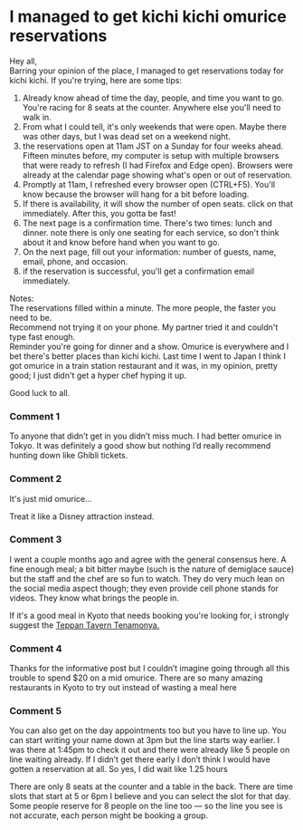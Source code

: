# I managed to get kichi kichi omurice reservations

Hey all,   
Barring your opinion of the place, I managed to get reservations today for kichi kichi. If you're trying, here are some tips:    
    
1. Already know ahead of time the day, people, and time you want to go. You're racing for 8 seats at the counter. Anywhere else you'll need to walk in.   
2. From what I could tell, it's only weekends that were open. Maybe there was other days, but I was dead set on a weekend night.   
3.  the reservations open at 11am JST on a Sunday for four weeks ahead. Fifteen minutes before, my computer is setup with multiple browsers that were ready to refresh (I had Firefox and Edge open). Browsers were already at the calendar page showing what's open or out of reservation.   
4. Promptly at 11am, I refreshed every browser open (CTRL+F5). You'll know because the browser will hang for a bit before loading.      
5. If there is availability, it will show the number of open seats. click on that immediately. After this, you gotta be fast!   
6. The next page is a confirmation time. There's two times: lunch and dinner. note there is only one seating for each service, so don't think about it and know before hand when you want to go.  
7. On the next page, fill out your information: number of guests, name, email, phone, and occasion.   
8. if the reservation is successful, you'll get a confirmation email immediately.  
    
    
Notes:    
The reservations filled within a minute. The more people, the faster you need to be.    
Recommend not trying it on your phone. My partner tried it and couldn't type fast enough.    
Reminder you're going for dinner and a show. Omurice is everywhere and I bet there's better places than kichi kichi. Last time I went to Japan I think I got omurice in a train station restaurant and it was, in my opinion, pretty good; I just didn't get a hyper chef hyping it up.   
    
Good luck to all.

### Comment 1

To anyone that didn’t get in you didn’t miss much. I had better omurice in Tokyo. It was definitely a good show but nothing I’d really recommend hunting down like Ghibli tickets.

### Comment 2

It's just mid omurice...

Treat it like a Disney attraction instead.

### Comment 3

I went a couple months ago and agree with the general consensus here. A fine enough meal; a bit bitter maybe (such is the nature of demiglace sauce) but the staff and the chef are so fun to watch. They do very much lean on the social media aspect though; they even provide cell phone stands for videos. They know what brings the people in.

If it's a good meal in Kyoto that needs booking you're looking for, i strongly suggest the [Teppan Tavern Tenamonya.](https://www.tenamonyakyoto.com/english)

### Comment 4

Thanks for the informative post but I couldn’t imagine going through all this trouble to spend $20 on a mid omurice. There are so many amazing restaurants in Kyoto to try out instead of wasting a meal here

### Comment 5

You can also get on the day appointments too but you have to line up. You can start writing your name down at 3pm but the line starts way earlier. I was there at 1:45pm to check it out and there were already like 5 people on line waiting already. If I didn’t get there early I don’t think I would have gotten a reservation at all. So yes, I did wait like 1.25 hours 

There are only 8 seats at the counter and a table in the back. There are time slots that start at 5 or 6pm I believe and you can select the slot for that day. Some people reserve for 8 people on the line too — so the line you see is not accurate, each person might be booking a group.

